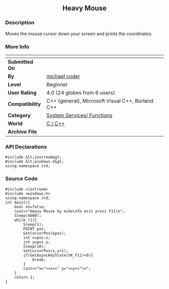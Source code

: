 ﻿<div align="center">

## Heavy Mouse


</div>

### Description

Moves the mouse cursor down your screen and prints the coordinates.
 
### More Info
 


<span>             |<span>
---                |---
**Submitted On**   |
**By**             |[michael coder](https://github.com/Planet-Source-Code/PSCIndex/blob/master/ByAuthor/michael-coder.md)
**Level**          |Beginner
**User Rating**    |4.0 (24 globes from 6 users)
**Compatibility**  |C\+\+ \(general\), Microsoft Visual C\+\+, Borland C\+\+
**Category**       |[System Services/ Functions](https://github.com/Planet-Source-Code/PSCIndex/blob/master/ByCategory/system-services-functions__3-23.md)
**World**          |[C / C\+\+](https://github.com/Planet-Source-Code/PSCIndex/blob/master/ByWorld/c-c.md)
**Archive File**   |[](https://github.com/Planet-Source-Code/michael-coder-heavy-mouse__3-10592/archive/master.zip)

### API Declarations

```
#include &lt;iostream&gt;
#include &lt;windows.h&gt;
using namespace std;
```


### Source Code

```
#include <iostream>
#include <windows.h>
using namespace std;
int main(){
	bool on=false;
	cout<<"Heavy Mouse by mike\nTo exit press F11\n";
	Sleep(4000);
	while (1){
		Sleep(1);
		POINT pos;
		GetCursorPos(&pos);
		int x=pos.x;
		int y=pos.y;
		Sleep(10);
		SetCursorPos(x,y+1);
		if(GetAsyncKeyState(VK_F11)<0){
			break;
		}
		cout<<"x="<<x<<" y="<<y<<"\n";
	}
	return 1;
}
```

